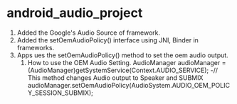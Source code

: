 # android_audio_project

1. Added the Google's Audio Source of framework.
2. Added the setOemAudioPolicy() interface using JNI, Binder in frameworks.
3. Apps ues the setOemAudioPolicy() method to set the oem audio output.
   1) How to use the OEM Audio Setting.
     AudioManager audioManager = (AudioManager)getSystemService(Context.AUDIO_SERVICE);
     -// This method changes Audio output to Speaker and SUBMIX 
     audioManager.setOemAudioPolicy(AudioSystem.AUDIO_OEM_POLICY_SESSION_SUBMIX);
